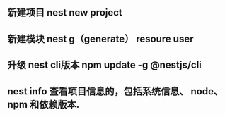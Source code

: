 ## 新建项目 nest new project
## 新建模块 nest g（generate） resoure user

## 升级 nest cli版本 npm update -g @nestjs/cli
## nest info 查看项目信息的，包括系统信息、 node、npm 和依赖版本.

